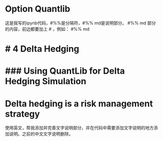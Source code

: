# Option Quantlib



这是我写的ipynb代码，#%%是分隔符，#%% md是说明部分。
#%% md 部分的内容，前边都要加上 # ，例如：
#%% md
# # 4 Delta Hedging
# ### Using QuantLib for Delta Hedging Simulation
# 
# Delta hedging is a risk management strategy
使用英文，帮我添加并完善文字说明部分，并在代码中需要添加文字说明的地方添加说明。之前的中文文字说明删除。